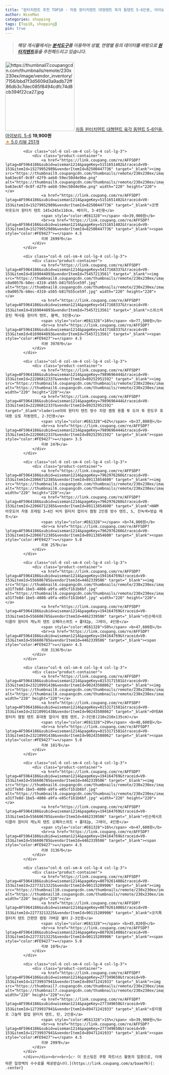 ```yaml
---
title: "원터치텐트 추천 TOP10 - 자동 원터치텐트 대형텐트 육각 돔텐트 5-6인용, 아이보리, 5-6"
author: WiseMan
categories: shopping
tags: [Top10, shopping]
pin: true
---
```


> ##### 해당 게시물에서는 [**분석도구**](https://itemscout.io/)를 이용하여 **성별**, **연령별** 등의 데이터를 바탕으로 [**원터치텐트**](https://link.coupang.com/a/baae76)들을 추천해드리고 있습니다.
<div class="container"><div class="row">
            <div class="col-6 col-sm-4 col-lg-4 col-lg-3">
                <div class="product-container">
                    <a href="https://link.coupang.com/re/AFFSDP?lptag=AF5964186&subid=wiseman1214&pageKey=7537411358&traceid=V0-153&itemId=19805716194&vendorItemId=86907963003" target="_blank"><img src="https://thumbnail7.coupangcdn.com/thumbnails/remote/230x230ex/image/vendor_inventory/7156/bbd7f3d5609d3a9adb72ff86db3c7dec085f8494cdfc74d8cb394f22ca27.jpg" alt="https://thumbnail7.coupangcdn.com/thumbnails/remote/230x230ex/image/vendor_inventory/7156/bbd7f3d5609d3a9adb72ff86db3c7dec085f8494cdfc74d8cb394f22ca27.jpg" width="220" height="220"></a>
                    <a href="https://link.coupang.com/re/AFFSDP?lptag=AF5964186&subid=wiseman1214&pageKey=7537411358&traceid=V0-153&itemId=19805716194&vendorItemId=86907963003" target="_blank">자동 원터치텐트 대형텐트 육각 돔텐트 5-6인용, 아이보리, 5-6</a>
                    <span style="color:#E61328"></span> <b>19,900원</b>
                    <br><a href="https://link.coupang.com/re/AFFSDP?lptag=AF5964186&subid=wiseman1214&pageKey=7537411358&traceid=V0-153&itemId=19805716194&vendorItemId=86907963003" target="_blank"><span style="color:#FE9427">★</span> 5.0
                    리뷰 251개</a>
                </div>
            </div>
            
            <div class="col-6 col-sm-4 col-lg-4 col-lg-3">
                <div class="product-container">
                    <a href="https://link.coupang.com/re/AFFSDP?lptag=AF5964186&subid=wiseman1214&pageKey=5151651402&traceid=V0-153&itemId=15279952989&vendorItemId=82500447736" target="_blank"><img src="https://thumbnail9.coupangcdn.com/thumbnails/remote/230x230ex/image/retail/images/2961017987742450-ba63ec6f-0c0f-42f9-aeb8-59ec50d4e9be.png" alt="https://thumbnail9.coupangcdn.com/thumbnails/remote/230x230ex/image/retail/images/2961017987742450-ba63ec6f-0c0f-42f9-aeb8-59ec50d4e9be.png" width="220" height="220"></a>
                    <a href="https://link.coupang.com/re/AFFSDP?lptag=AF5964186&subid=wiseman1214&pageKey=5151651402&traceid=V0-153&itemId=15279952989&vendorItemId=82500447736" target="_blank">코멧 아웃도어 원터치 텐트 145x245x110cm, 베이지, 3-4인용</a>
                    <span style="color:#E61328"></span> <b>39,900원</b>
                    <br><a href="https://link.coupang.com/re/AFFSDP?lptag=AF5964186&subid=wiseman1214&pageKey=5151651402&traceid=V0-153&itemId=15279952989&vendorItemId=82500447736" target="_blank"><span style="color:#FE9427">★</span> 4.5
                    리뷰 2699개</a>
                </div>
            </div>
            
            <div class="col-6 col-sm-4 col-lg-4 col-lg-3">
                <div class="product-container">
                    <a href="https://link.coupang.com/re/AFFSDP?lptag=AF5964186&subid=wiseman1214&pageKey=5417168337&traceid=V0-153&itemId=8169044893&vendorItemId=75457213561" target="_blank"><img src="https://thumbnail8.coupangcdn.com/thumbnails/remote/230x230ex/image/retail/images/470693242333827-c0a0057b-b8ec-4310-a565-b81fb55ce59f.jpg" alt="https://thumbnail8.coupangcdn.com/thumbnails/remote/230x230ex/image/retail/images/470693242333827-c0a0057b-b8ec-4310-a565-b81fb55ce59f.jpg" width="220" height="220"></a>
                    <a href="https://link.coupang.com/re/AFFSDP?lptag=AF5964186&subid=wiseman1214&pageKey=5417168337&traceid=V0-153&itemId=8169044893&vendorItemId=75457213561" target="_blank">스위스마운틴 헥사돔 원터치 텐트, 블랙, 5인용</a>
                    <span style="color:#E61328">16%</span> <b>77,500원</b>
                    <br><a href="https://link.coupang.com/re/AFFSDP?lptag=AF5964186&subid=wiseman1214&pageKey=5417168337&traceid=V0-153&itemId=8169044893&vendorItemId=75457213561" target="_blank"><span style="color:#FE9427">★</span> 4.5
                    리뷰 3970개</a>
                </div>
            </div>
            
            <div class="col-6 col-sm-4 col-lg-4 col-lg-3">
                <div class="product-container">
                    <a href="https://link.coupang.com/re/AFFSDP?lptag=AF5964186&subid=wiseman1214&pageKey=7989696444&traceid=V0-153&itemId=22206812337&vendorItemId=89252951592" target="_blank"><img src="https://thumbnail6.coupangcdn.com/thumbnails/remote/230x230ex/image/vendor_inventory/d2ad/2d560708763cd515a8d205e9677a5f7f348f46559637598f9e5aa518ee41.jpg" alt="https://thumbnail6.coupangcdn.com/thumbnails/remote/230x230ex/image/vendor_inventory/d2ad/2d560708763cd515a8d205e9677a5f7f348f46559637598f9e5aa518ee41.jpg" width="220" height="220"></a>
                    <a href="https://link.coupang.com/re/AFFSDP?lptag=AF5964186&subid=wiseman1214&pageKey=7989696444&traceid=V0-153&itemId=22206812337&vendorItemId=89252951592" target="_blank">laderive야외 원터치 텐트 방수 차양 캠핑 용품 투 도어 투 윈도우 휴대용 오토 자동텐트, 2-3인용</a>
                    <span style="color:#E61328">62%</span> <b>37,800원</b>
                    <br><a href="https://link.coupang.com/re/AFFSDP?lptag=AF5964186&subid=wiseman1214&pageKey=7989696444&traceid=V0-153&itemId=22206812337&vendorItemId=89252951592" target="_blank"><span style="color:#FE9427">★</span> 3.5
                    리뷰 24개</a>
                </div>
            </div>
            
            <div class="col-6 col-sm-4 col-lg-4 col-lg-3">
                <div class="product-container">
                    <a href="https://link.coupang.com/re/AFFSDP?lptag=AF5964186&subid=wiseman1214&pageKey=7962976260&traceid=V0-153&itemId=22066712385&vendorItemId=89113854600" target="_blank"><img src="https://thumbnail6.coupangcdn.com/thumbnails/remote/230x230ex/image/vendor_inventory/0f20/7424ef68c870f9f42834825e36a4cc3a389404c6f0e5b5c3a70c061b9163.jpg" alt="https://thumbnail6.coupangcdn.com/thumbnails/remote/230x230ex/image/vendor_inventory/0f20/7424ef68c870f9f42834825e36a4cc3a389404c6f0e5b5c3a70c061b9163.jpg" width="220" height="220"></a>
                    <a href="https://link.coupang.com/re/AFFSDP?lptag=AF5964186&subid=wiseman1214&pageKey=7962976260&traceid=V0-153&itemId=22066712385&vendorItemId=89113854600" target="_blank">HAM 아웃도어 자동 프레임 3~4인 비치 원터치 접이식 캠핑 2인용 방수 텐트, S, 진녹색+방습 매트</a>
                    <span style="color:#E61328"></span> <b>74,800원</b>
                    <br><a href="https://link.coupang.com/re/AFFSDP?lptag=AF5964186&subid=wiseman1214&pageKey=7962976260&traceid=V0-153&itemId=22066712385&vendorItemId=89113854600" target="_blank"><span style="color:#FE9427">★</span> 5.0
                    리뷰 25개</a>
                </div>
            </div>
            
            <div class="col-6 col-sm-4 col-lg-4 col-lg-3">
                <div class="product-container">
                    <a href="https://link.coupang.com/re/AFFSDP?lptag=AF5964186&subid=wiseman1214&pageKey=194164769&traceid=V0-153&itemId=556606785&vendorItemId=4462339506" target="_blank"><img src="https://thumbnail6.coupangcdn.com/thumbnails/remote/230x230ex/image/retail/images/6225361108736433-a31f7e8d-1be5-4808-a9fa-e05cf1b1b6bf.jpg" alt="https://thumbnail6.coupangcdn.com/thumbnails/remote/230x230ex/image/retail/images/6225361108736433-a31f7e8d-1be5-4808-a9fa-e05cf1b1b6bf.jpg" width="220" height="220"></a>
                    <a href="https://link.coupang.com/re/AFFSDP?lptag=AF5964186&subid=wiseman1214&pageKey=194164769&traceid=V0-153&itemId=556606785&vendorItemId=4462339506" target="_blank">빈슨메시프 티클라 원터치 캐노피 텐트 오페라스위트 + 폴대2p, 그레이, 4인용</a>
                    <span style="color:#E61328">50%</span> <b>47,600원</b>
                    <br><a href="https://link.coupang.com/re/AFFSDP?lptag=AF5964186&subid=wiseman1214&pageKey=194164769&traceid=V0-153&itemId=556606785&vendorItemId=4462339506" target="_blank"><span style="color:#FE9427">★</span> 4.5
                    리뷰 3136개</a>
                </div>
            </div>
            
            <div class="col-6 col-sm-4 col-lg-4 col-lg-3">
                <div class="product-container">
                    <a href="https://link.coupang.com/re/AFFSDP?lptag=AF5964186&subid=wiseman1214&pageKey=8153171581&traceid=V0-153&itemId=23210991438&vendorItemId=90243508062" target="_blank"><img src="https://thumbnail8.coupangcdn.com/thumbnails/remote/230x230ex/image/vendor_inventory/3f5e/2b8e7fa572b7873e58f25a79129e79327959b7a0363512f04290bca31830.jpg" alt="https://thumbnail8.coupangcdn.com/thumbnails/remote/230x230ex/image/vendor_inventory/3f5e/2b8e7fa572b7873e58f25a79129e79327959b7a0363512f04290bca31830.jpg" width="220" height="220"></a>
                    <a href="https://link.coupang.com/re/AFFSDP?lptag=AF5964186&subid=wiseman1214&pageKey=8153171581&traceid=V0-153&itemId=23210991438&vendorItemId=90243508062" target="_blank">OYEAH 원터치 캠핑 텐트 휴대용 접이식 캠핑 텐트, 2~3인용(210x210x135cm)</a>
                    <span style="color:#E61328">29%</span> <b>48,600원</b>
                    <br><a href="https://link.coupang.com/re/AFFSDP?lptag=AF5964186&subid=wiseman1214&pageKey=8153171581&traceid=V0-153&itemId=23210991438&vendorItemId=90243508062" target="_blank"><span style="color:#FE9427">★</span> 5.0
                    리뷰 181개</a>
                </div>
            </div>
            
            <div class="col-6 col-sm-4 col-lg-4 col-lg-3">
                <div class="product-container">
                    <a href="https://link.coupang.com/re/AFFSDP?lptag=AF5964186&subid=wiseman1214&pageKey=194164769&traceid=V0-153&itemId=556606785&vendorItemId=4462339506" target="_blank"><img src="https://thumbnail6.coupangcdn.com/thumbnails/remote/230x230ex/image/retail/images/6225361108736433-a31f7e8d-1be5-4808-a9fa-e05cf1b1b6bf.jpg" alt="https://thumbnail6.coupangcdn.com/thumbnails/remote/230x230ex/image/retail/images/6225361108736433-a31f7e8d-1be5-4808-a9fa-e05cf1b1b6bf.jpg" width="220" height="220"></a>
                    <a href="https://link.coupang.com/re/AFFSDP?lptag=AF5964186&subid=wiseman1214&pageKey=194164769&traceid=V0-153&itemId=556606785&vendorItemId=4462339506" target="_blank">빈슨메시프 티클라 원터치 캐노피 텐트 오페라스위트 + 폴대2p, 그레이, 4인용</a>
                    <span style="color:#E61328">16%</span> <b>47,600원</b>
                    <br><a href="https://link.coupang.com/re/AFFSDP?lptag=AF5964186&subid=wiseman1214&pageKey=194164769&traceid=V0-153&itemId=556606785&vendorItemId=4462339506" target="_blank"><span style="color:#FE9427">★</span> 4.5
                    리뷰 3136개</a>
                </div>
            </div>
            
            <div class="col-6 col-sm-4 col-lg-4 col-lg-3">
                <div class="product-container">
                    <a href="https://link.coupang.com/re/AFFSDP?lptag=AF5964186&subid=wiseman1214&pageKey=8079261408&traceid=V0-153&itemId=22773213225&vendorItemId=90115209906" target="_blank"><img src="https://thumbnail10.coupangcdn.com/thumbnails/remote/230x230ex/image/vendor_inventory/388f/67dffc6e43a1aef58a49b126d3f0a740c39b268c0ac98c2b9e173ca5be21.jpg" alt="https://thumbnail10.coupangcdn.com/thumbnails/remote/230x230ex/image/vendor_inventory/388f/67dffc6e43a1aef58a49b126d3f0a740c39b268c0ac98c2b9e173ca5be21.jpg" width="220" height="220"></a>
                    <a href="https://link.coupang.com/re/AFFSDP?lptag=AF5964186&subid=wiseman1214&pageKey=8079261408&traceid=V0-153&itemId=22773213225&vendorItemId=90115209906" target="_blank">코지톡 원터치 텐트 간편한 캠핑 가벼운 쉘터 2-3인용</a>
                    <span style="color:#E61328"></span> <b>45,020원</b>
                    <br><a href="https://link.coupang.com/re/AFFSDP?lptag=AF5964186&subid=wiseman1214&pageKey=8079261408&traceid=V0-153&itemId=22773213225&vendorItemId=90115209906" target="_blank"><span style="color:#FE9427">★</span> 5.0
                    리뷰 10개</a>
                </div>
            </div>
            
            <div class="col-6 col-sm-4 col-lg-4 col-lg-3">
                <div class="product-container">
                    <a href="https://link.coupang.com/re/AFFSDP?lptag=AF5964186&subid=wiseman1214&pageKey=277349650&traceid=V0-153&itemId=12739937941&vendorItemId=89471241933" target="_blank"><img src="https://thumbnail7.coupangcdn.com/thumbnails/remote/230x230ex/image/rs_quotation_api/4tcpwqck/fbca969b16d14981b63598bf9bb437b2.jpg" alt="https://thumbnail7.coupangcdn.com/thumbnails/remote/230x230ex/image/rs_quotation_api/4tcpwqck/fbca969b16d14981b63598bf9bb437b2.jpg" width="220" height="220"></a>
                    <a href="https://link.coupang.com/re/AFFSDP?lptag=AF5964186&subid=wiseman1214&pageKey=277349650&traceid=V0-153&itemId=12739937941&vendorItemId=89471241933" target="_blank">로티캠프 그늘막 팝업 원터치 텐트, 탄, 2인용</a>
                    <span style="color:#E61328">15%</span> <b>39,900원</b>
                    <br><a href="https://link.coupang.com/re/AFFSDP?lptag=AF5964186&subid=wiseman1214&pageKey=277349650&traceid=V0-153&itemId=12739937941&vendorItemId=89471241933" target="_blank"><span style="color:#FE9427">★</span> 4.5
                    리뷰 299개</a>
                </div>
            </div>
            </div></div><br><br>[👉 이 포스팅은 쿠팡 파트너스 활동의 일환으로, 이에 따른 일정액의 수수료를 제공받습니다.](https://link.coupang.com/a/baae76){: .center}